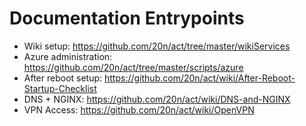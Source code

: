 Documentation Entrypoints
===

* Wiki setup: https://github.com/20n/act/tree/master/wikiServices
* Azure administration: https://github.com/20n/act/tree/master/scripts/azure
* After reboot setup:  https://github.com/20n/act/wiki/After-Reboot-Startup-Checklist
* DNS + NGINX: https://github.com/20n/act/wiki/DNS-and-NGINX
* VPN Access:  https://github.com/20n/act/wiki/OpenVPN
